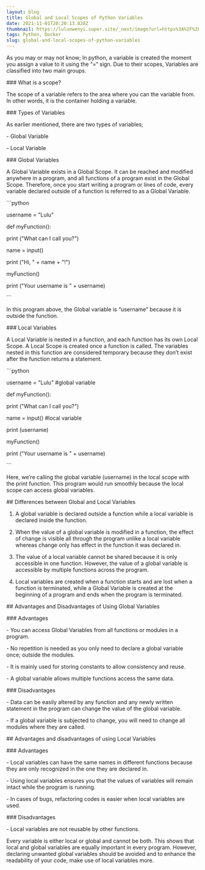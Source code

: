 ```yaml
---
layout: blog
title: Global and Local Scopes of Python Variables
date: 2021-11-01T20:20:13.828Z
thumbnail: https://lulunwenyi.super.site/_next/image?url=https%3A%2F%2Fsuper-static-assets.s3.amazonaws.com%2F1fbba07a-705f-4e88-9440-65f7cb599915%2Fimages%2F063df8db-079a-45f8-a291-4db863d73d96.png&w=1920&q=80
tags: Python, Docker
slug: global-and-local-scopes-of-python-variables
---
```



As you may or may not know; In python, a variable is created the moment you assign a value to it using the “=“ sign. Due to their scopes, Variables are classified into two main groups.



\### What is a scope?



The scope of a variable refers to the area where you can the variable from. In other words, it is the container holding a variable.



\### Types of Variables



As earlier mentioned, there are two types of variables;



\- Global Variable

\- Local Variable



\### Global Variables



A Global Variable exists in a Global Scope. It can be reached and modified anywhere in a program, and all functions of a program exist in the Global Scope. Therefore, once you start writing a program or lines of code, every variable declared outside of a function is referred to as a Global Variable.



\`\``python

username = "Lulu"

def myFunction():

print ("What can I call you?")

name = input()

print ("Hi, " + name + "!")



myFunction()

print ("Your username is " + username)

\`\``



In this program above, the Global variable is “username” because it is outside the function.



\### Local Variables



A Local Variable is nested in a function, and each function has its own Local Scope. A Local Scope is created once a function is called. The variables nested in this function are considered temporary because they don’t exist after the function returns a statement.



\`\``python

username = "Lulu" #global variable

def myFunction():

print ("What can I call you?")

name = input() #local variable

print (username)



myFunction()

print ("Your username is " + username)

\`\``



Here, we’re calling the global variable (username) in the local scope with the print function. This program would run smoothly because the local scope can access global variables.



\## Differences between Global and Local Variables



1. A global variable is declared outside a function while a local variable is declared inside the function.

2. When the value of a global variable is modified in a function, the effect of change is visible all through the program unlike a local variable whereas change only has effect in the function it was declared in.

3. The value of a local variable cannot be shared because it is only accessible in one function. However, the value of a global variable is accessible by multiple functions across the program.

4. Local variables are created when a function starts and are lost when a function is terminated, while a Global Variable is created at the beginning of a program and ends when the program is terminated.



\## Advantages and Disadvantages of Using Global Variables



\### Advantages



\- You can access Global Variables from all functions or modules in a program.

\- No repetition is needed as you only need to declare a global variable once; outside the modules.

\- It is mainly used for storing constants to allow consistency and reuse.

\- A global variable allows multiple functions access the same data.



\### Disadvantages



\- Data can be easily altered by any function and any newly written statement in the program can change the value of the global variable.

\- If a global variable is subjected to change, you will need to change all modules where they are called.



\## Advantages and disadvantages of using Local Variables



\### Advantages



\- Local variables can have the same names in different functions because they are only recognized in the one they are declared in.

\- Using local variables ensures you that the values of variables will remain intact while the program is running.

\- In cases of bugs, refactoring codes is easier when local variables are used.



\### Disadvantages



\- Local variables are not reusable by other functions.



Every variable is either local or global and cannot be both. This shows that local and global variables are equally important in every program. However, declaring unwanted global variables should be avoided and to enhance the readability of your code, make use of local variables more.